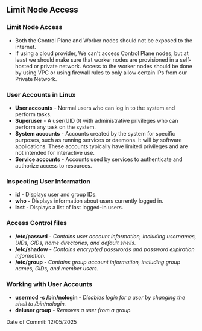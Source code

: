 ## Limit Node Access

### Limit Node Access

- Both the Control Plane and Worker nodes should not be exposed to the internet.
- If using a cloud provider, We can't access Control Plane nodes, but at least we should make sure that worker nodes are provisioned in a self-hosted or private network. Access to the worker nodes should be done by using VPC or using firewall rules to only allow certain IPs from our Private Network.

### User Accounts in Linux

- **User accounts** - Normal users who can log in to the system and perform tasks.
- **Superuser** - A user(UID 0) with administrative privileges who can perform any task on the system.
- **System accounts** - Accounts created by the system for specific purposes, such as running services or daemons.  It will by software applications. These accounts typically have limited privileges and are not intended for interactive use.
- **Service accounts** - Accounts used by services to authenticate and authorize access to resources. 

### Inspecting User Information

- **id** - Displays user and group IDs.
- **who** - Displays information about users currently logged in.
- **last** - Displays a list of last logged-in users.

### Access Control files

- **/etc/passwd** - *Contains user account information, including usernames, UIDs, GIDs, home directories, and default shells.*
- **/etc/shadow** - *Contains encrypted passwords and password expiration information.*
- **/etc/group** - *Contains group account information, including group names, GIDs, and member users.*

### Working with User Accounts

- **usermod -s /bin/nologin <username>** - *Disables login for a user by changing the shell to /bin/nologin.*
- **deluser <username> group** - *Removes a user from a group.*

Date of Commit: 12/05/2025
